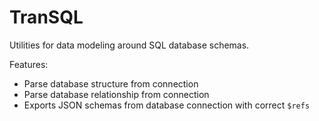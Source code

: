 # TranSQL

Utilities for data modeling around SQL database schemas.

Features:
- Parse database structure from connection
- Parse database relationship from connection
- Exports JSON schemas from database connection with correct `$refs`